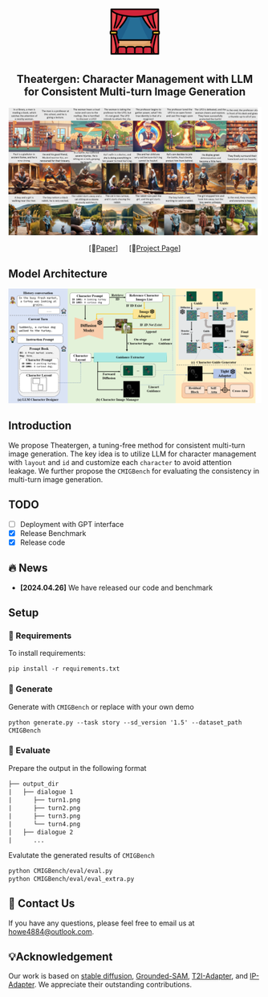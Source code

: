 <p align="center">
  <img src= "scripts/icon.png" height=100>

</p>

<!-- ## <div align="center"><b>ConsistentID</b></div> -->

<div align="center">

## Theatergen: Character Management with LLM for Consistent Multi-turn Image Generation

![Teaser figure](scripts/more.png)

[📄[Paper](https://arxiv.org/abs/2404.18919)] &emsp; [🚩[Project Page](https://howe140.github.io/theatergen.io/)] <br>


</div>


## Model Architecture
![Teaser figure](scripts/model.png)


## Introduction
We propose Theatergen, a tuning-free method for consistent multi-turn image generation. The key idea is to utilize LLM for character management with `layout` and `id` and customize each `character` to avoid attention leakage. We further propose the `CMIGBench` for evaluating the consistency in multi-turn image generation.

## TODO
- [ ] Deployment with GPT interface  
- [x] Release Benchmark  
- [x] Release code  

## :fire: News
* **[2024.04.26]** We have released our code and benchmark


## Setup
### 🔧 Requirements

To install requirements:

```
pip install -r requirements.txt
```

### 🚀 Generate
Generate with `CMIGBench` or replace with your own demo

```
python generate.py --task story --sd_version '1.5' --dataset_path CMIGBench
```

### 🧪 Evaluate
Prepare the output in the following format

    ├── output_dir
    |   ├── dialogue 1
    |      ├── turn1.png 
    |      ├── turn2.png 
    |      ├── turn3.png 
    |      └── turn4.png 
    |   ├── dialogue 2
    |      ...

Evalutate the generated results of `CMIGBench` 

```
python CMIGBench/eval/eval.py 
python CMIGBench/eval/eval_extra.py 
```

## 👀 Contact Us
If you have any questions, please feel free to email us at howe4884@outlook.com.

## 💡Acknowledgement
Our work is based on [stable diffusion](https://github.com/Stability-AI/StableDiffusion), [Grounded-SAM](https://github.com/IDEA-Research/Grounded-Segment-Anything), [T2I-Adapter](https://github.com/TencentARC/T2I-Adapter), and [IP-Adapter](https://github.com/tencent-ailab/IP-Adapter). We appreciate their outstanding contributions.



